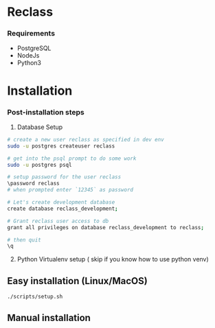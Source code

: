 # Reclass

### Requirements

- PostgreSQL
- NodeJs
- Python3

# Installation

### Post-installation steps

1. Database Setup

```bash
# create a new user reclass as specified in dev env
sudo -u postgres createuser reclass

# get into the psql prompt to do some work
sudo -u postgres psql

# setup password for the user reclass
\password reclass
# when prompted enter `12345` as password

# Let's create development database
create database reclass_development;

# Grant reclass user access to db
grant all privileges on database reclass_development to reclass;

# then quit
\q

```

2. Python Virtualenv setup ( skip if you know how to use python venv)

## Easy installation (Linux/MacOS)

```
./scripts/setup.sh
```

## Manual installation
